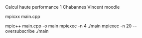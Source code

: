 Calcul haute performance 1
Chabannes Vincent
moodle

mpicxx main.cpp

mpic++ main.cpp -o main
mpiexec -n 4 ./main
mpiexec -n 20 --oversubscribe ./main
